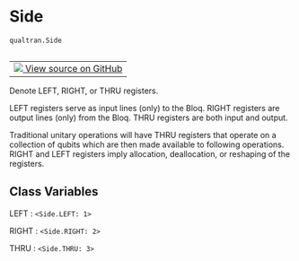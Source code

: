 # Side
`qualtran.Side`


<table class="tfo-notebook-buttons tfo-api nocontent" align="left">
<td>
  <a target="_blank" href="https://github.com/quantumlib/cirq-qubitization/blob/main/qualtran/_infra/registers.py#L29-L42">
    <img src="https://www.tensorflow.org/images/GitHub-Mark-32px.png" />
    View source on GitHub
  </a>
</td>
</table>



Denote LEFT, RIGHT, or THRU registers.

<!-- Placeholder for "Used in" -->

LEFT registers serve as input lines (only) to the Bloq. RIGHT registers are output
lines (only) from the Bloq. THRU registers are both input and output.

Traditional unitary operations will have THRU registers that operate on a collection of
qubits which are then made available to following operations. RIGHT and LEFT registers
imply allocation, deallocation, or reshaping of the registers.



<h2 class="add-link">Class Variables</h2>

LEFT<a id="LEFT"></a>
: `<Side.LEFT: 1>`

RIGHT<a id="RIGHT"></a>
: `<Side.RIGHT: 2>`

THRU<a id="THRU"></a>
: `<Side.THRU: 3>`


